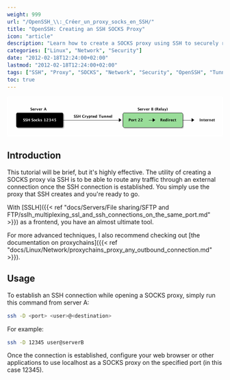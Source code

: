 ```yaml
---
weight: 999
url: "/OpenSSH_\\:_Créer_un_proxy_socks_en_SSH/"
title: "OpenSSH: Creating an SSH SOCKS Proxy"
icon: "article"
description: "Learn how to create a SOCKS proxy using SSH to securely route your traffic through an encrypted tunnel."
categories: ["Linux", "Network", "Security"]
date: "2012-02-18T12:24:00+02:00"
lastmod: "2012-02-18T12:24:00+02:00"
tags: ["SSH", "Proxy", "SOCKS", "Network", "Security", "OpenSSH", "Tunneling"]
toc: true
---
```


![SSH Socks](/images/ssh_socks.png)

## Introduction

This tutorial will be brief, but it's highly effective. The utility of creating a SOCKS proxy via SSH is to be able to route any traffic through an external connection once the SSH connection is established. You simply use the proxy that SSH creates and you're ready to go.

With [SSLH]({{< ref "docs/Servers/File sharing/SFTP and FTP/sslh_multiplexing_ssl_and_ssh_connections_on_the_same_port.md" >}}) as a frontend, you have an almost ultimate tool.

For more advanced techniques, I also recommend checking out [the documentation on proxychains]({{< ref "docs/Linux/Network/proxychains_proxy_any_outbound_connection.md" >}}).

## Usage

To establish an SSH connection while opening a SOCKS proxy, simply run this command from server A:

```bash
ssh -D <port> <user>@<destination>
```

For example:

```bash
ssh -D 12345 user@serverB
```

Once the connection is established, configure your web browser or other applications to use localhost as a SOCKS proxy on the specified port (in this case 12345).
